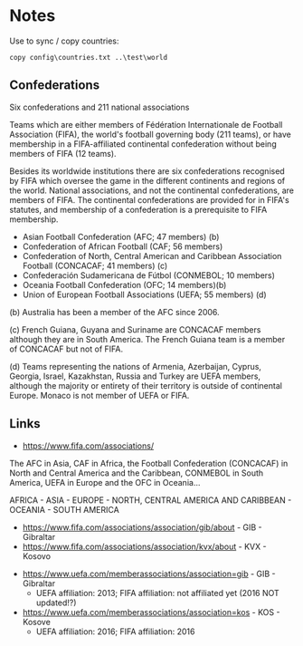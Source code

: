 # Notes


Use to sync / copy countries:

```
copy config\countries.txt ..\test\world
```


## Confederations

Six confederations and 211 national associations

Teams which are either members of Fédération Internationale de Football Association (FIFA),
the world's football governing body (211 teams),
or have membership in a FIFA-affiliated continental confederation without being members of FIFA (12 teams).


Besides its worldwide institutions there are six confederations recognised by FIFA which oversee the game in the different continents and regions of the world. National associations, and not the continental confederations, are members of FIFA.
The continental confederations are provided for in FIFA's statutes,
and membership of a confederation is a prerequisite to FIFA membership.

- Asian Football Confederation (AFC; 47 members) (b)
- Confederation of African Football (CAF; 56 members)
- Confederation of North, Central American and Caribbean Association Football (CONCACAF; 41 members) (c)
- Confederación Sudamericana de Fútbol (CONMEBOL; 10 members)
- Oceania Football Confederation (OFC; 14 members)(b)
- Union of European Football Associations (UEFA; 55 members) (d)


(b) Australia has been a member of the AFC since 2006.

(c) French Guiana, Guyana and Suriname are CONCACAF members although they are in South America. The French Guiana team is a member of CONCACAF but not of FIFA.

(d) Teams representing the nations of Armenia, Azerbaijan, Cyprus, Georgia, Israel, Kazakhstan, Russia and Turkey are UEFA members, although the majority or entirety of their territory is outside of continental Europe. Monaco is not member of UEFA or FIFA.


## Links

- <https://www.fifa.com/associations/>

The AFC in Asia, CAF in Africa, the Football Confederation (CONCACAF) in North and Central America and the Caribbean, CONMEBOL in South America, UEFA in Europe and the OFC in Oceania...

AFRICA - ASIA - EUROPE - NORTH, CENTRAL AMERICA AND CARIBBEAN - OCEANIA - SOUTH AMERICA

- <https://www.fifa.com/associations/association/gib/about> -  GIB - Gibraltar
- <https://www.fifa.com/associations/association/kvx/about> - KVX - Kosovo   

<!-- break -->

- <https://www.uefa.com/memberassociations/association=gib> - GIB - Gibraltar
  - UEFA affiliation: 2013; FIFA affiliation: not affiliated yet  (2016 NOT updated!?)
- <https://www.uefa.com/memberassociations/association=kos> - KOS - Kosove
  - UEFA affiliation: 2016; FIFA affiliation: 2016
